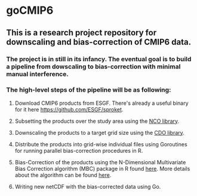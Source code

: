 # goCMIP6

## This is a research project repository for downscaling and bias-correction of CMIP6 data.

### The project is in still in its infancy. The eventual goal is to build a pipeline from dowscaling to bias-correction with minimal manual interference.

### The high-level steps of the pipeline will be as following:

1. Download CMIP6 products from ESGF. There's already a useful binary for it here https://github.com/ESGF/sproket.

2. Subsetting the products over the study area using the [NCO library](http://nco.sourceforge.net/).

3. Downscaling the products to a target grid size using the [CDO library](https://code.mpimet.mpg.de/projects/cdo).

4. Distribute the products into grid-wise individual files using Goroutines for running parallel bias-correction procedures in R.

5. Bias-Correction of the products using the N-Dimensional Multivariate Bias Correction algorithm (MBC) package in R found [here](https://github.com/cran/MBC). More details about the algorithm can be found [here](https://doi.org/10.1007/s00382-017-3580-6).

6. Writing new netCDF with the bias-corrected data using Go.
 
